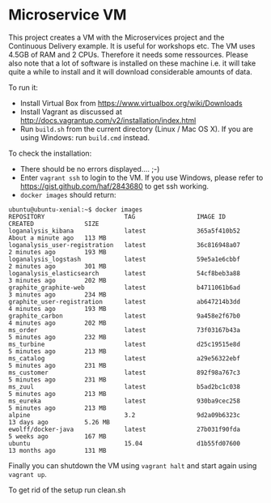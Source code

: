 Microservice VM
==============

This project creates a VM with the Microservices project and the
Continuous Delivery example. It is useful for workshops etc. The VM
uses 4.5GB of RAM and 2 CPUs. Therefore it needs some ressources. Please
also note that a lot of software is installed on these machine i.e. it
will take quite a while to install and it will download considerable
amounts of data.

To run it:

- Install Virtual Box from https://www.virtualbox.org/wiki/Downloads
- Install Vagrant as discussed at
http://docs.vagrantup.com/v2/installation/index.html
- Run `build.sh` from the current directory (Linux / Mac OS X). If you
  are using Windows: run `build.cmd` instead.

To check the installation:

- There should be no errors displayed.... ;-)
- Enter `vagrant ssh` to login to the VM. If you use Windows, please
  refer to https://gist.github.com/haf/2843680 to get ssh working.
- `docker images` should return:
```
ubuntu@ubuntu-xenial:~$ docker images
REPOSITORY                      TAG                 IMAGE ID            CREATED              SIZE
loganalysis_kibana              latest              365a5f410b52        About a minute ago   113 MB
loganalysis_user-registration   latest              36c816948a07        2 minutes ago        193 MB
loganalysis_logstash            latest              59e5a1e6cbbf        2 minutes ago        301 MB
loganalysis_elasticsearch       latest              54cf8beb3a88        3 minutes ago        202 MB
graphite_graphite-web           latest              b4711061b6ad        3 minutes ago        234 MB
graphite_user-registration      latest              ab647214b3dd        4 minutes ago        193 MB
graphite_carbon                 latest              9a458e2f67b0        4 minutes ago        202 MB
ms_order                        latest              73f03167b43a        5 minutes ago        232 MB
ms_turbine                      latest              d25c19515e8d        5 minutes ago        213 MB
ms_catalog                      latest              a29e56322ebf        5 minutes ago        231 MB
ms_customer                     latest              892f98a767c3        5 minutes ago        231 MB
ms_zuul                         latest              b5ad2bc1c038        5 minutes ago        213 MB
ms_eureka                       latest              930ba9cec258        5 minutes ago        213 MB
alpine                          3.2                 9d2a09b6323c        13 days ago          5.26 MB
ewolff/docker-java              latest              27b031f90fda        5 weeks ago          167 MB
ubuntu                          15.04               d1b55fd07600        13 months ago        131 MB
```

Finally you can shutdown the VM using `vagrant halt` and start again
using `vagrant up`.

To get rid of the setup run clean.sh
